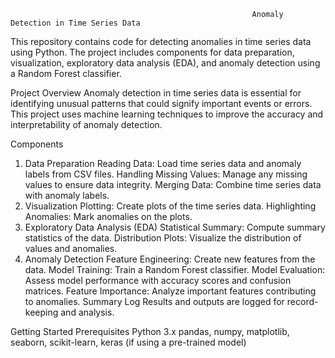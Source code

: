                                                           Anomaly Detection in Time Series Data
This repository contains code for detecting anomalies in time series data using Python. The project includes components for data preparation, visualization, exploratory data analysis (EDA), and anomaly detection using a Random Forest classifier.

Project Overview
Anomaly detection in time series data is essential for identifying unusual patterns that could signify important events or errors. This project uses machine learning techniques to improve the accuracy and interpretability of anomaly detection.

Components
1. Data Preparation
Reading Data: Load time series data and anomaly labels from CSV files.
Handling Missing Values: Manage any missing values to ensure data integrity.
Merging Data: Combine time series data with anomaly labels.
2. Visualization
Plotting: Create plots of the time series data.
Highlighting Anomalies: Mark anomalies on the plots.
3. Exploratory Data Analysis (EDA)
Statistical Summary: Compute summary statistics of the data.
Distribution Plots: Visualize the distribution of values and anomalies.
4. Anomaly Detection
Feature Engineering: Create new features from the data.
Model Training: Train a Random Forest classifier.
Model Evaluation: Assess model performance with accuracy scores and confusion matrices.
Feature Importance: Analyze important features contributing to anomalies.
Summary Log
Results and outputs are logged for record-keeping and analysis.

Getting Started
Prerequisites
Python 3.x
pandas, numpy, matplotlib, seaborn, scikit-learn, keras (if using a pre-trained model)

